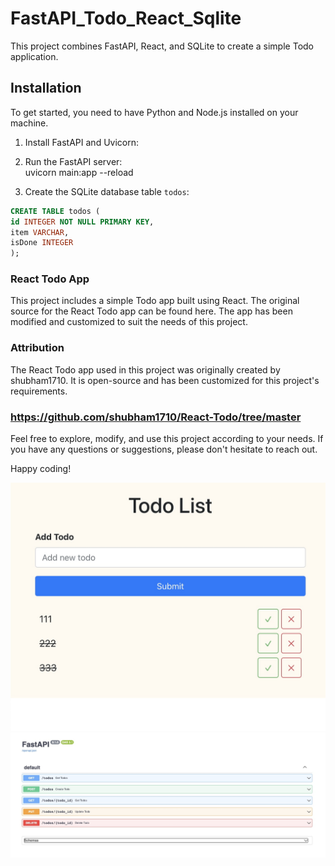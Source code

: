 # FastAPI_Todo_React_Sqlite

This project combines FastAPI, React, and SQLite to create a simple Todo application.

## Installation

To get started, you need to have Python and Node.js installed on your machine.

1. Install FastAPI and Uvicorn:
2. Run the FastAPI server: <br />
   uvicorn main:app --reload


3. Create the SQLite database table `todos`:

```sql
CREATE TABLE todos (
id INTEGER NOT NULL PRIMARY KEY,
item VARCHAR,
isDone INTEGER
); 
```

### React Todo App
This project includes a simple Todo app built using React. The original source for the React Todo app can be found here. The app has been modified and customized to suit the needs of this project.

### Attribution
The React Todo app used in this project was originally created by shubham1710. It is open-source and has been customized for this project's requirements.
### https://github.com/shubham1710/React-Todo/tree/master
Feel free to explore, modify, and use this project according to your needs. If you have any questions or suggestions, please don't hesitate to reach out.

Happy coding!

![Alt Text](./assets/todo.jpeg)
![Alt Text](./assets/swagger.jpeg)


